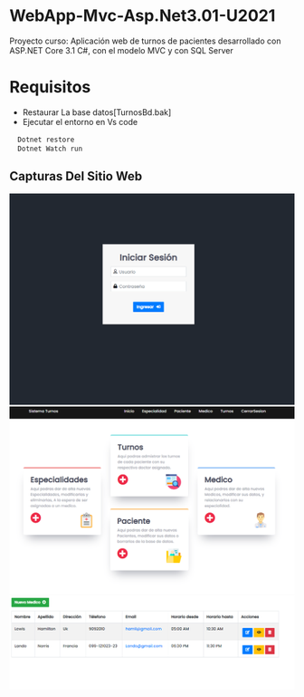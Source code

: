 # WebApp-Mvc-Asp.Net3.01-U2021
Proyecto curso: Aplicación web de turnos de pacientes desarrollado con ASP.NET Core 3.1 C#, con el modelo MVC y con SQL Server

# Requisitos
- Restaurar La base datos[TurnosBd.bak]
- Ejecutar el entorno en Vs code
```
  Dotnet restore
  Dotnet Watch run
```

## Capturas Del Sitio Web
<img src="https://github.com/alexbob17/WebApp-Mvc-Asp.Net3.01-U2021/blob/master/CaptureApp/Login.PNG?raw=true">
<img src="https://github.com/alexbob17/WebApp-Mvc-Asp.Net3.01-U2021/blob/master/CaptureApp/Home.PNG?raw=true">
<img src="https://github.com/alexbob17/WebApp-Mvc-Asp.Net3.01-U2021/blob/master/CaptureApp/crud.PNG?raw=true">


